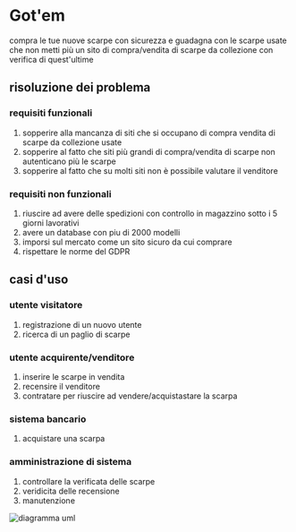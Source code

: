 # Got'em
 compra le tue nuove scarpe con sicurezza e guadagna con le scarpe usate che non metti più un sito di compra/vendita di scarpe da collezione con verifica di quest'ultime
## risoluzione dei problema
### requisiti funzionali 
1.  sopperire alla mancanza di siti che si occupano di compra vendita di scarpe da collezione usate
2.  sopperire al fatto che siti più grandi di compra/vendita di scarpe non autenticano più le scarpe   
3.  sopperire al fatto che su molti siti non è possibile valutare il venditore
### requisiti non funzionali 
1.  riuscire ad avere delle spedizioni con controllo in magazzino sotto i 5 giorni lavorativi  
2.  avere un database con piu di 2000 modelli  
3.  imporsi sul mercato come un sito sicuro da cui comprare
4.  rispettare le norme del GDPR
## casi d'uso
### utente visitatore
1. registrazione di un nuovo utente
2. ricerca di un paglio di scarpe
### utente acquirente/venditore 
1. inserire le scarpe in vendita 
2. recensire il venditore
3. contratare per riuscire ad vendere/acquistastare la scarpa
### sistema bancario 
1. acquistare una scarpa
### amministrazione di sistema 
1. controllare la verificata delle scarpe
2. veridicita delle recensione
3. manutenzione

![diagramma uml](https://yuml.me/diagram/scruffy/usecase/[utente]-(registrazione),(registrazione)%3E(ricerca),(registrazione)%3E(inserisce),(registrazione)%3E(contratta),(acquista)%3C(inserisce),(acquista)%3C(contratta),[sistema%20bancario]%3C(acquista),[amministrazione%20di%20sistema]%3C(acquista),[amministrazione%20di%20sistema]%3E(%20controllo),[amministrazione%20di%20sistema]%3E(smistamento),(smistamento)%3E[utente],[utente]%3E(recensione),(recensione)%3E(veridicita),(veridicita)%3C[amministrazione%20di%20sistema]](https://yuml.me/diagram/scruffy/usecase/[utente]-(registrazione),%20[utente]-(ricerca),%20(ricerca)%3E(acquista/vendi),%20(ricerca)%3E(contratta),%20(contratta)%3E(acquista/vendi),%20[sistema%20bancario]-(acquista/vendi),%20[amministrazione%20di%20sistema]-(controllo),%20(acquista/vendi)%5E(controllo),%20[amministrazione%20di%20sistema]-(manutenzione),%20[utente]-(recensione),%20(recensione)%5E(veridicit%C3%A0),%20[amministrazione%20di%20sistema]-(veridicit%C3%A0))https://yuml.me/diagram/scruffy/usecase/[utente]-(registrazione),%20[utente]-(ricerca),%20(ricerca)%3E(acquista/vendi),%20(ricerca)%3E(contratta),%20(contratta)%3E(acquista/vendi),%20[sistema%20bancario]-(acquista/vendi),%20[amministrazione%20di%20sistema]-(controllo),%20(acquista/vendi)%5E(controllo),%20[amministrazione%20di%20sistema]-(manutenzione),%20[utente]-(recensione),%20(recensione)%5E(veridicit%C3%A0),%20[amministrazione%20di%20sistema]-(veridicit%C3%A0))

